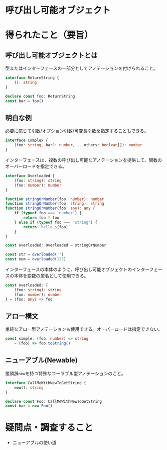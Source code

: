 # 呼び出し可能オブジェクト

# 得られたこと（要旨）

## 呼び出し可能オブジェクトとは

型またはインターフェースの一部分としてアノテーションを付けられること。

```ts
interface ReturnString {
    (): string
}

declare const foo: ReturnString
const bar = foo()
```

## 明白な例

必要に応じて引数/オプション引数/可変長引数を指定することもできる。

```ts
interface Complex {
    (foo: string, bar?: number, ...others: boolean[]): number
}
```

インターフェースは、複数の呼び出し可能なアノテーションを提供して、関数のオーバーロードを指定できる。

```ts
interface Overloaded {
    (foo: string): string
    (foo: number): number
}

function stringOrNumber(foo: number): number
function stringOrNumber(foo: string): string
function stringOrNumber(foo: any): any {
    if (typeof foo === 'number') {
        return foo * foo
    } else if (typeof foo === 'string') {
        return `hello ${foo}`
    }
}

const overloaded: Overloaded = stringOrNumber

const str = overloaded('')
const num = overloaded(123)
```

インターフェースの本体のように、呼び出し可能オブジェクトのインターフェースの本体を変数の型名として使用できる。

```ts
const overloaded: {
    (foo: string): string
    (foo: number): number
} = (foo: any) => foo
```

## アロー構文

単純なアロー型アノテーションも使用できる。オーバーロードは指定できない。

```ts
const simple: (foo: number) => string
    = (foo) => foo.toString()
```

## ニューアブル(Newable)

接頭辞`new`を持つ特殊なコーラブル型アノテーションのこと。

```ts
interface CallMeWithNewToGetString {
    new(): string
}

declare const Foo: CallMeWithNewToGetString
const bar = new Foo()
```

# 疑問点・調査すること
- ニューアブルの使い道